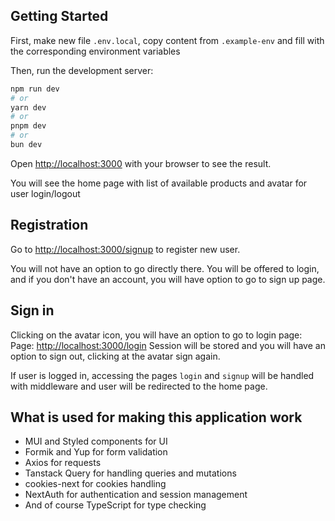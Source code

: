 ## Getting Started

First, make new file `.env.local`, copy content from `.example-env` and fill with the corresponding environment variables

Then, run the development server:

```bash
npm run dev
# or
yarn dev
# or
pnpm dev
# or
bun dev
```

Open [http://localhost:3000](http://localhost:3000) with your browser to see the result.

You will see the home page with list of available products and avatar for user login/logout

## Registration

Go to [http://localhost:3000/signup](http://localhost:3000/signup) to register new user.

You will not have an option to go directly there. You will be offered to login, and if you don't have
an account, you will have option to go to sign up page.

## Sign in

Clicking on the avatar icon, you will have an option to go to login page:
Page: [http://localhost:3000/login](http://localhost:3000/login)
Session will be stored and you will have an option to sign out, clicking at the avatar sign again.

If user is logged in, accessing the pages `login` and `signup` will be handled with middleware and user will be redirected to the
home page.

## What is used for making this application work

- MUI and Styled components for UI
- Formik and Yup for form validation
- Axios for requests
- Tanstack Query for handling queries and mutations
- cookies-next for cookies handling
- NextAuth for authentication and session management
- And of course TypeScript for type checking
